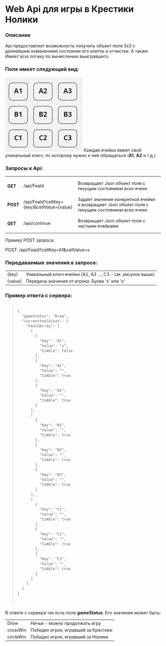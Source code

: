 # Web Api для игры в Крестики Нолики

<h3>Описание</h3>
Api предоставляет возможность получить объект поля 3х3 с далнейшим изменением состояния его клеток и отчистки. А также Имеет всю логику по вычислению выигравшего.

<h3>Поле имеет следующий вид:</h3>
<img src="Feald.png" width="250" title="hover text">
Каждая ячейка имеет свой уникальный ключ, по которому нужно к ней обращаться (<b>А1</b>, <b>А2</b> и т.д.)

<h3>Запросы к Api:</h3>
<table>
<tr>
<td><h4>GET</h4></td>
<td>/api/Feald</td>
<td>Возвращает Json объект поля с текущим состоянием всех ячеек</td>
</tr>
<tr>
<td><h4>POST</h4></td>
<td>/api/Feald?cellKey={key}&cellValue={value}</td>
<td>Задает значение конкретной ячейке и возвращает Json объект поля с текущим состоянием всех ячеек</td>
</tr>
<tr>
<td><h4>GET</h4></td>
<td>/api/continue</td>
<td>Возвращает Json объект поля с чистыми ячейками</td>
</tr>
</table>
Пример POST запроса:

POST: /api/Feald?cellKey=A1&cellValue=x


<h3>Передаваемые значения в запросе:</h3>
<table>
<tr>
<td>{key}</td>
<td>Уникальный ключ ячейки (А1, А2 ..., С3 - см. рисунок выше)</td>
</tr>
<tr>
<td>{value}</td>
<td>Передача значения от игрока. Буква 'x' или 'o'</td>
</tr>
</table>

<h3>Пример ответа с сервера:</h3>
<blockquote>
<pre>
<code>
{
  "gameStatus": "Draw",
  "currentFealdJson": {
    "FealdArray": [
      [
        {
          "Key": "A1",
          "Value": "x",
          "IsAble": false
        },
        {
          "Key": "A2",
          "Value": "",
          "IsAble": true
        },
        {
          "Key": "A3",
          "Value": "",
          "IsAble": true
        }
      ],
      [
        {
          "Key": "B1",
          "Value": "",
          "IsAble": true
        },
        {
          "Key": "B2",
          "Value": "",
          "IsAble": true
        },
        {
          "Key": "B3",
          "Value": "",
          "IsAble": true
        }
      ],
      [
        {
          "Key": "C1",
          "Value": "",
          "IsAble": true
        },
        {
          "Key": "C2",
          "Value": "",
          "IsAble": true
        },
        {
          "Key": "C3",
          "Value": "",
          "IsAble": true
        }
      ]
    ]
  }
}
</code>
</re>
</blockquote>

В ответе с сервера так есть поле <b>gameStatus</b>. Его значение может быть: 
<table>
<tr>
<td>Drow</td>
<td>Ничья - можно продолжать игру</td>
</tr>
<tr>
<td>crossWin</td>
<td>Победил игрок, игравший за Крестики</td>
</tr>
<tr>
<td>circleWin</td>
<td>Победил игрок, игравший за Нолики</td>
</tr>
</table>
